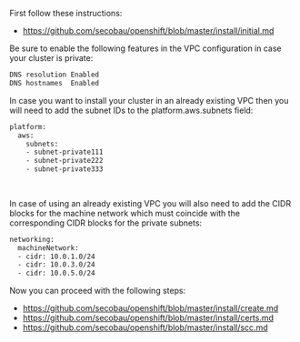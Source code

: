 First follow these instructions:
* https://github.com/secobau/openshift/blob/master/install/initial.md

Be sure to enable the following features in the VPC configuration in case your cluster is private:
```bash
DNS resolution Enabled
DNS hostnames  Enabled


```
In case you want to install your cluster in an already existing VPC then you will need to add the subnet IDs to the platform.aws.subnets field:
```bash
platform:
  aws:
    subnets: 
    - subnet-private111
    - subnet-private222
    - subnet-private333
    
    
```    
In case of using an already existing VPC you will also need to add the CIDR blocks for the machine network which must coincide with the corresponding CIDR blocks for the private subnets:
```bash
networking:
  machineNetwork:
  - cidr: 10.0.1.0/24
  - cidr: 10.0.3.0/24
  - cidr: 10.0.5.0/24


```
Now you can proceed with the following steps:
* https://github.com/secobau/openshift/blob/master/install/create.md
* https://github.com/secobau/openshift/blob/master/install/certs.md
* https://github.com/secobau/openshift/blob/master/install/scc.md

